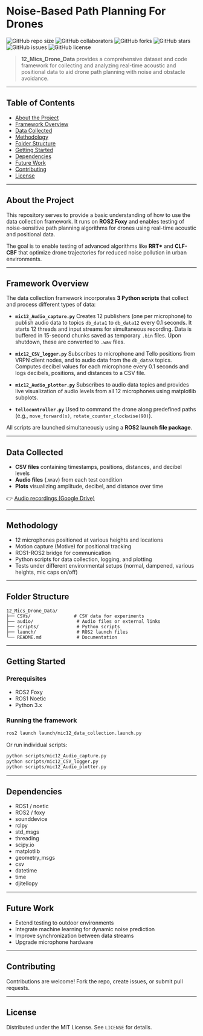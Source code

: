 # Noise-Based Path Planning For Drones

![GitHub repo size](https://img.shields.io/github/repo-size/dwara-rajesh/12_Mics_Drone_Data)
![GitHub collaborators](https://img.shields.io/github/collaborators/dwara-rajesh/12_Mics_Drone_Data?label=team)
![GitHub forks](https://img.shields.io/github/forks/dwara-rajesh/12_Mics_Drone_Data)
![GitHub stars](https://img.shields.io/github/stars/dwara-rajesh/12_Mics_Drone_Data)
![GitHub issues](https://img.shields.io/github/issues/dwara-rajesh/12_Mics_Drone_Data)
![GitHub license](https://img.shields.io/github/license/dwara-rajesh/12_Mics_Drone_Data)


> **12\_Mics\_Drone\_Data** provides a comprehensive dataset and code framework for collecting and analyzing real-time acoustic and positional data to aid drone path planning with noise and obstacle avoidance.

---

## Table of Contents

* [About the Project](#about-the-project)
* [Framework Overview](#framework-overview)
* [Data Collected](#data-collected)
* [Methodology](#methodology)
* [Folder Structure](#folder-structure)
* [Getting Started](#getting-started)
* [Dependencies](#dependencies)
* [Future Work](#future-work)
* [Contributing](#contributing)
* [License](#license)

---

## About the Project

This repository serves to provide a basic understanding of how to use the data collection framework. It runs on **ROS2 Foxy** and enables testing of noise-sensitive path planning algorithms for drones using real-time acoustic and positional data.

The goal is to enable testing of advanced algorithms like **RRT\*** and **CLF-CBF** that optimize drone trajectories for reduced noise pollution in urban environments.

---

## Framework Overview

The data collection framework incorporates **3 Python scripts** that collect and process different types of data:

* **`mic12_Audio_capture.py`**
  Creates 12 publishers (one per microphone) to publish audio data to topics `db_data1` to `db_data12` every 0.1 seconds. It starts 12 threads and input streams for simultaneous recording. Data is buffered in 15-second chunks saved as temporary `.bin` files. Upon shutdown, these are converted to `.wav` files.

* **`mic12_CSV_logger.py`**
  Subscribes to microphone and Tello positions from VRPN client nodes, and to audio data from the `db_dataX` topics. Computes decibel values for each microphone every 0.1 seconds and logs decibels, positions, and distances to a CSV file.

* **`mic12_Audio_plotter.py`**
  Subscribes to audio data topics and provides live visualization of audio levels from all 12 microphones using matplotlib subplots.

* **`tellocontroller.py`**
  Used to command the drone along predefined paths (e.g., `move_forward(x)`, `rotate_counter_clockwise(90)`).

All scripts are launched simultaneously using a **ROS2 launch file package**.

---

## Data Collected

* **CSV files** containing timestamps, positions, distances, and decibel levels
* **Audio files** (.wav) from each test condition
* **Plots** visualizing amplitude, decibel, and distance over time

👉 [Audio recordings (Google Drive)](https://drive.google.com/drive/folders/1ETiRap-WsGVU20p-wLtL3Vm5_B1fDa9M?usp=sharing)

---

## Methodology

* 12 microphones positioned at various heights and locations
* Motion capture (Motive) for positional tracking
* ROS1-ROS2 bridge for communication
* Python scripts for data collection, logging, and plotting
* Tests under different environmental setups (normal, dampened, various heights, mic caps on/off)

---

## Folder Structure

```
12_Mics_Drone_Data/
├── CSVs/                # CSV data for experiments
├── audio/                # Audio files or external links
├── scripts/              # Python scripts
├── launch/               # ROS2 launch files
└── README.md             # Documentation
```

---

## Getting Started

### Prerequisites

* ROS2 Foxy
* ROS1 Noetic
* Python 3.x

### Running the framework

```bash
ros2 launch launch/mic12_data_collection.launch.py
```

Or run individual scripts:

```bash
python scripts/mic12_Audio_capture.py
python scripts/mic12_CSV_logger.py
python scripts/mic12_Audio_plotter.py
```

---

## Dependencies

* ROS1 / noetic
* ROS2 / foxy
* sounddevice
* rclpy
* std\_msgs
* threading
* scipy.io
* matplotlib
* geometry\_msgs
* csv
* datetime
* time
* djitellopy

---

## Future Work

* Extend testing to outdoor environments
* Integrate machine learning for dynamic noise prediction
* Improve synchronization between data streams
* Upgrade microphone hardware

---

## Contributing

Contributions are welcome! Fork the repo, create issues, or submit pull requests.

---

## License

Distributed under the MIT License. See `LICENSE` for details.
